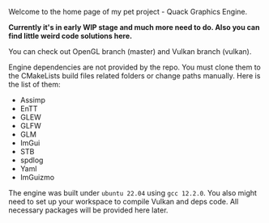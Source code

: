 Welcome to the home page of my pet project - Quack Graphics Engine.

**Currently it's in early WIP stage and much more need to do. Also you can find little weird code solutions here.**

You can check out OpenGL branch (master) and Vulkan branch (vulkan).

Engine dependencies are not provided by the repo. You must clone them to the CMakeLists build files related folders or change paths manually. Here is the list of them:
- Assimp
- EnTT
- GLEW
- GLFW
- GLM
- ImGui
- STB
- spdlog
- Yaml
- ImGuizmo

The engine was built under `ubuntu 22.04` using `gcc 12.2.0`. You also might need to set up your workspace to compile Vulkan and deps code. All necessary packages will be provided here later.